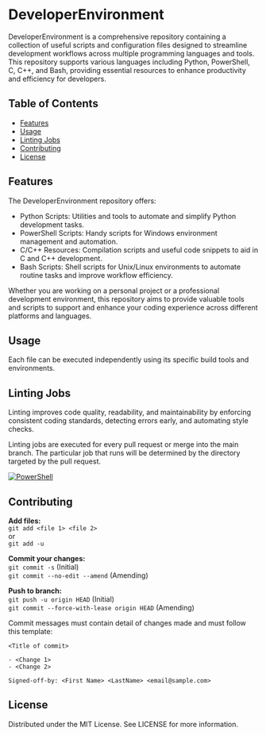 # DeveloperEnvironment

DeveloperEnvironment is a comprehensive repository containing a collection of useful scripts and configuration files designed to streamline development workflows across multiple programming languages and tools. This repository supports various languages including Python, PowerShell, C, C++, and Bash, providing essential resources to enhance productivity and efficiency for developers.

## Table of Contents

- [Features](#features)
- [Usage](#usage)
- [Linting Jobs](#linting-jobs)
- [Contributing](#contributing)
- [License](#license)

## Features

The DeveloperEnvironment repository offers:

- Python Scripts: Utilities and tools to automate and simplify Python development tasks.
- PowerShell Scripts: Handy scripts for Windows environment management and automation.
- C/C++ Resources: Compilation scripts and useful code snippets to aid in C and C++ development.
- Bash Scripts: Shell scripts for Unix/Linux environments to automate routine tasks and improve workflow efficiency.

Whether you are working on a personal project or a professional development environment, this repository aims to provide valuable tools and scripts to support and enhance your coding experience across different platforms and languages.

## Usage

Each file can be executed independently using its specific build tools and environments.

## Linting Jobs

Linting improves code quality, readability, and maintainability by enforcing consistent coding standards, detecting errors early, and automating style checks.

Linting jobs are executed for every pull request or merge into the main branch. The particular job that runs will be determined by the directory targeted by the pull request. 

[![PowerShell](https://github.com/Jordanmarshall2510/DeveloperEnvironment/actions/workflows/powershell.yml/badge.svg)](https://github.com/Jordanmarshall2510/DeveloperEnvironment/actions/workflows/powershell.yml)

## Contributing

**Add files:**
    <br /> `git add <file 1> <file 2>`
    <br />  or
    <br /> `git add -u`

**Commit your changes:**
    <br /> `git commit -s` (Initial)
    <br /> `git commit --no-edit --amend` (Amending)

**Push to branch:**
    <br /> `git push -u origin HEAD` (Initial)
    <br /> `git commit --force-with-lease origin HEAD` (Amending)

Commit messages must contain detail of changes made and must follow this template:

```
<Title of commit>

- <Change 1>
- <Change 2>

Signed-off-by: <First Name> <LastName> <email@sample.com>
```

## License

Distributed under the MIT License. See LICENSE for more information.